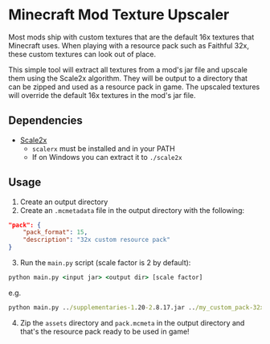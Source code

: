 # Minecraft Mod Texture Upscaler

Most mods ship with custom textures that are the default 16x textures that Minecraft uses. When playing with a resource pack 
such as Faithful 32x, these custom textures can look out of place.

This simple tool will extract all textures from a mod's jar file and upscale them using the Scale2x algorithm. They will be output
to a directory that can be zipped and used as a resource pack in game. The upscaled textures will override the default 16x textures
in the mod's jar file.

## Dependencies

- [Scale2x](https://github.com/amadvance/scale2x)
    - `scalerx` must be installed and in your PATH
    - If on Windows you can extract it to `./scale2x`

## Usage

1. Create an output directory
2. Create an `.mcmetadata` file in the output directory with the following:

```json
"pack": {
    "pack_format": 15,
    "description": "32x custom resource pack"
}
```

3. Run the `main.py` script (scale factor is 2 by default):

```bat
python main.py <input jar> <output dir> [scale factor]
```

e.g.

```bat
python main.py ../supplementaries-1.20-2.8.17.jar ../my_custom_pack-32x-1.20.1 2
```

4. Zip the `assets` directory and `pack.mcmeta` in the output directory and that's the resource pack ready to be used in game!

